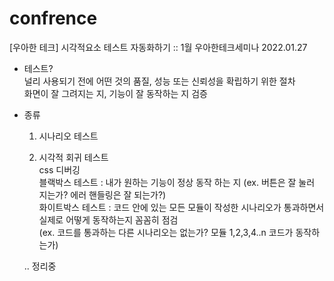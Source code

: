 # confrence

[우아한 테크] 시각적요소 테스트 자동화하기 :: 1월 우아한테크세미나 2022.01.27

- 테스트? <br/>
  널리 사용되기 전에 어떤 것의 품질, 성능 또는 신뢰성을 확립하기 위한 절차  <br/>
  화면이 잘 그려지는 지, 기능이 잘 동작하는 지 검증  <br/>


- 종류  <br/>
  1. 시나리오 테스트 
    
  2. 시각적 회귀 테스트  
   css 디버깅   <br/>
   블랙박스 테스트 : 내가 원하는 기능이 정상 동작 하는 지 (ex. 버튼은 잘 눌러 지는가? 에러 핸들링은 잘 되는가?)  <br/>
   화이트박스 테스트 : 코드 안에 있는 모든 모듈이 작성한 시나리오가 통과하면서 실제로 어떻게 동작하는지 꼼꼼히 점검  <br/>
   (ex. 코드를 통과하는 다른 시나리오는 없는가? 모듈 1,2,3,4..n 코드가 동작하는가)  <br/>
   
   .. 정리중
